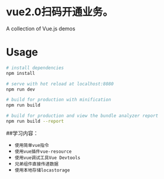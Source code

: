 # vue2.0扫码开通业务。

A collection of Vue.js demos

# Usage

``` bash
# install dependencies
npm install

# serve with hot reload at localhost:8080
npm run dev

# build for production with minification
npm run build

# build for production and view the bundle analyzer report
npm run build --report
```

##学习内容：

* `使用简单vue指令`
* `使用vue插件vue-resource`
* `使用vue调试工具Vue Devtools`
* `兄弟组件直接传递数据`
* `使用本地存储locastorage`


